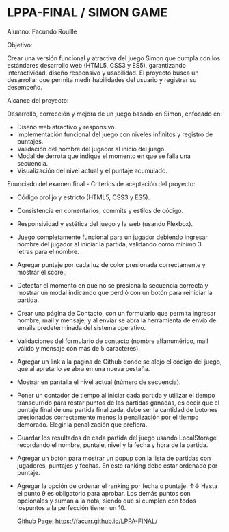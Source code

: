 # LPPA-FINAL / SIMON GAME

Alumno: Facundo Rouille

Objetivo:

Crear una versión funcional y atractiva del juego Simon que cumpla con los estándares desarrollo web (HTML5, CSS3 y ES5), garantizando interactividad, diseño responsivo y usabilidad. El proyecto busca un desarrollar que permita medir habilidades del usuario y registrar su desempeño.

Alcance del proyecto:

Desarrollo, corrección y mejora de un juego basado en Simon, enfocado en:

 - Diseño web atractivo y responsivo.
 - Implementación funcional del juego con niveles infinitos y registro de puntajes.
 - Validación del nombre del jugador al inicio del juego.
 - Modal de derrota que indique el momento en que se falla una secuencia.
 - Visualización del nivel actual y el puntaje acumulado.

Enunciado del examen final - Criterios de aceptación del proyecto:

 - Código prolijo y estricto (HTML5, CSS3 y ES5).
 - Consistencia en comentarios, commits y estilos de código.
 - Responsividad y estética del juego y la web (usando Flexbox).
 - Juego completamente funcional para un jugador debiendo ingresar nombre del jugador al iniciar la partida, validando como mínimo 3   
   letras para el nombre.
 - Agregar puntaje por cada luz de color presionada correctamente y mostrar el score.;
 - Detectar el momento en que no se presiona la secuencia correcta y mostrar un modal indicando que perdió con un botón para reiniciar la 
   partida.
 - Crear una página de Contacto, con un formulario que permita ingresar nombre, mail y mensaje, y al enviar se abra la herramienta de 
   envío de emails predeterminada del sistema operativo.
 - Validaciones del formulario de contacto (nombre alfanumérico, mail válido y mensaje con más de 5 caracteres).
 - Agregar un link a la página de Github donde se alojó el código del juego, que al apretarlo se abra en una nueva pestaña.
 - Mostrar en pantalla el nivel actual (número de secuencia).
 - Poner un contador de tiempo al iniciar cada partida y utilizar el tiempo transcurrido para restar puntos de las partidas ganadas, es 
   decir que el puntaje final de una partida finalizada, debe ser la cantidad de botones presionados correctamente menos la penalización 
   por el tiempo demorado. Elegir la penalización que prefiera.
 - Guardar los resultados de cada partida del juego usando LocalStorage, recordando el nombre, puntaje, nivel y la fecha y hora de la 
   partida.
 - Agregar un botón para mostrar un popup con la lista de partidas con jugadores, puntajes y fechas. En este ranking debe estar ordenado 
   por puntaje.
 - Agregar la opción de ordenar el ranking por fecha o puntaje. ↑↓
   Hasta el punto 9 es obligatorio para aprobar. Los demás puntos son opcionales y suman a la nota, siendo que si cumplen con todos 
   lospuntos a la perfección tienen un 10.

   Github Page: https://facurr.github.io/LPPA-FINAL/

   


